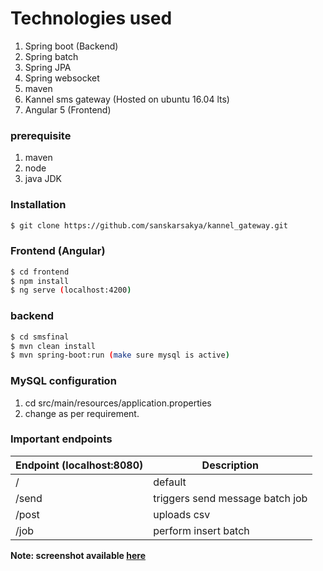 # Technologies used
1. Spring boot (Backend)
2. Spring batch
3. Spring JPA
4. Spring websocket
5. maven
6. Kannel sms gateway (Hosted on ubuntu 16.04 lts)
7. Angular 5 (Frontend)

### prerequisite
1. maven
2. node
3. java JDK


### Installation
```sh
$ git clone https://github.com/sanskarsakya/kannel_gateway.git
```
### Frontend (Angular)

```sh
$ cd frontend
$ npm install
$ ng serve (localhost:4200)
```

### backend

```sh
$ cd smsfinal
$ mvn clean install
$ mvn spring-boot:run (make sure mysql is active)
```

### MySQL configuration
1. cd src/main/resources/application.properties
2. change as per requirement.


### Important endpoints

| Endpoint (localhost:8080) | Description |
| ------ | ------ |
| / | default |
| /send | triggers send message batch job |
| /post | uploads csv |
| /job | perform insert batch |



**Note: screenshot available [here](https://github.com/sanskarsakya/kannel_gateway/blob/master/screenshot/Untitled.png)**
